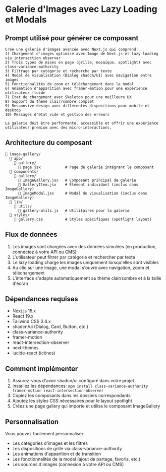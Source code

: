 # Galerie d'Images avec Lazy Loading et Modals

## Prompt utilisé pour générer ce composant

```
Crée une galerie d'images avancée avec Next.js qui comprend:
1) Chargement d'images optimisé avec Image de Next.js et lazy loading via intersection observer
2) Trois types de mises en page (grille, mosaïque, spotlight) avec class-variance-authority
3) Filtrage par catégorie et recherche par texte
4) Modal de visualisation (Dialog shadcn/UI) avec navigation entre images
5) Fonctionnalités de zoom et téléchargement dans la modal
6) Animation d'apparition avec framer-motion pour une expérience utilisateur fluide
7) État de chargement avec Skeleton pour une meilleure UX
8) Support du thème clair/sombre complet
9) Responsive design avec différentes dispositions pour mobile et desktop
10) Messages d'état vide et gestion des erreurs

La galerie doit être performante, accessible et offrir une expérience utilisateur premium avec des micro-interactions.
```

## Architecture du composant

```
📁 image-gallery/
  📁 app/
    📁 gallery/
      📄 page.jsx           # Page de galerie intégrant le composant
  📁 components/
    📁 gallery/
      📄 ImageGallery.jsx   # Composant principal de galerie
      📄 GalleryItem.jsx    # Élément individuel (inclus dans ImageGallery)
      📄 ImageModal.jsx     # Modal de visualisation (inclus dans ImageGallery)
  📁 lib/
    📁 utils/
      📄 gallery-utils.js   # Utilitaires pour la galerie
  📁 styles/
    📄 gallery.css          # Styles spécifiques (spotlight layout)
```

## Flux de données

1. Les images sont chargées avec des données simulées (en production, connectez à votre API ou CMS)
2. L'utilisateur peut filtrer par catégorie et rechercher par texte
3. Le lazy loading charge les images uniquement lorsqu'elles sont visibles
4. Au clic sur une image, une modal s'ouvre avec navigation, zoom et téléchargement
5. L'interface s'adapte automatiquement au thème clair/sombre et à la taille d'écran

## Dépendances requises

- Next.js 15.x
- React 19.x
- Tailwind CSS 3.4.x
- shadcn/ui (Dialog, Card, Button, etc.)
- class-variance-authority
- framer-motion
- react-intersection-observer
- next-themes
- lucide-react (icônes)

## Comment implémenter

1. Assurez-vous d'avoir shadcn/ui configuré dans votre projet
2. Installez les dépendances: `npm install class-variance-authority framer-motion react-intersection-observer`
3. Copiez les composants dans les dossiers correspondants
4. Ajoutez les styles CSS nécessaires pour le layout spotlight
5. Créez une page gallery qui importe et utilise le composant ImageGallery

## Personnalisation

Vous pouvez facilement personnaliser:

- Les catégories d'images et les filtres
- Les dispositions de grille via class-variance-authority
- Les animations d'apparition et de transition
- Les fonctionnalités de la modal (ajout de partage, favoris, etc.)
- Les sources d'images (connexion à votre API ou CMS)
